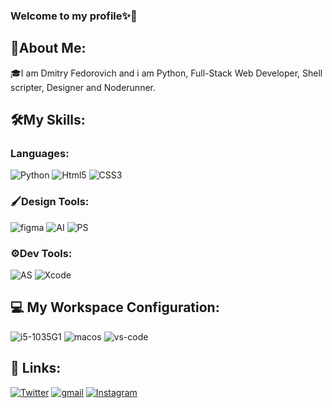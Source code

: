 ### Welcome to my profile✨👋
## 📖About Me:
🎓I am Dmitry Fedorovich and i am Python, Full-Stack Web Developer, Shell scripter, Designer and Noderunner.
## 🛠️My Skills:
### Languages:
![Python](https://img.shields.io/badge/Python-007ACC?style=for-the-badge&logo=Python&logoColor=white)
![Html5](https://img.shields.io/badge/HTML5-E34F26?style=for-the-badge&logo=HTML5&logoColor=white)
![CSS3](https://img.shields.io/badge/CSS3-1572B6?style=for-the-badge&logo=CSS3&logoColor=white)
### 🖌️Design Tools:
![figma](https://img.shields.io/badge/figma-000000?style=for-the-badge&logo=figma&logoColor=white)
![AI](https://img.shields.io/badge/Adobe_Illustrator-FF9A00?style=for-the-badge&logo=adobe-illustrator&logoColor=white)
![PS](https://img.shields.io/badge/Adobe_Photoshop-31A8FF?style=for-the-badge&logo=adobe-photoshop&logoColor=white)
### ⚙️Dev Tools:
![AS](https://img.shields.io/badge/Android_Studio-3DDC84?style=for-the-badge&logo=android-studio&logoColor=white)
![Xcode](https://img.shields.io/badge/Xcode-3DDC84?style=for-the-badge&logo=xcode&logoColor=white)
## 💻 My Workspace Configuration:
![i5-1035G1](https://img.shields.io/badge/Intel-Core_i5_1035G1-0071C5?style=for-the-badge&logo=intel&logoColor=white)
![macos](https://img.shields.io/badge/macOS-000000?style=for-the-badge&logo=apple&logoColor=white)
![vs-code](https://img.shields.io/badge/VS_Code-007ACC?style=for-the-badge&logo=Visual-Studio-Code&logoColor=white)
## 🔗 Links:
[![Twitter](https://img.shields.io/badge/Twitter-1DA1F2?style=for-the-badge&logo=Twitter&logoColor=white)](https://twitter.com/CoreDov)
[![gmail](https://img.shields.io/badge/Gmail-D14836?style=for-the-badge&logo=Gmail&logoColor=white)](mailto:https://github.com/CoreDov)
[![Instagram](https://img.shields.io/badge/Instagram-E4405F?style=for-the-badge&logo=Instagram&logoColor=white)](https://instagram.com/coredov_)
